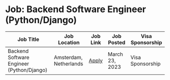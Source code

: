 # Job: Backend Software Engineer (Python/Django)

| Job Title | Job Location | Job Link | Job Posted | Visa Sponsorship |
| --- | --- | --- | --- | --- |
| Backend Software Engineer (Python/Django) | Amsterdam, Netherlands | [Apply](https://getstream.io/careers/job/5475811003/) | March 23, 2023 | Visa Sponsorship |
